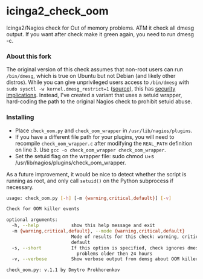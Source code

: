 # icinga2_check_oom
Icinga2/Nagios check for Out of memory problems. ATM it check all dmesg output. If you want after check make it green again, you need to run dmesg -c.

### About this fork
The original version of this check assumes that non-root users can run `/bin/dmesg`, which is true on Ubuntu but not Debian (and likely other distros).  While you can give unprivileged users access to `/bin/dmesg` with `sudo sysctl -w kernel.dmesg_restrict=1` ([source](https://www.cyberciti.biz/faq/how-to-prevent-unprivileged-users-from-viewing-dmesg-command-output-on-linux/)), this has [security implications](https://www.halfdog.net/Security/2015/HavingFunWithDmesg/).  Instead, I've created a variant that uses a setuid wrapper, hard-coding the path to the original Nagios check to prohibit setuid abuse.

### Installing
* Place `check_oom.py` and `check_oom_wrapper` in `/usr/lib/nagios/plugins`.
 * If you have a different file path for your plugins, you will need to recompile `check_oom_wrapper.c` after modifying the `REAL_PATH` definition on line 3.  Use `gcc -o check_oom_wrapper check_oom_wrapper`.
* Set the setuid flag on the wrapper file: sudo chmod u+s /usr/lib/nagios/plugins/check_oom_wrapper.

As a future improvement, it would be nice to detect whether the script is running as root, and only call `setuid()` on the Python subprocess if necessary.


```bash
usage: check_oom.py [-h] [-m {warning,critical,default}] [-v]

Check for OOM killer events

optional arguments:
  -h, --help            show this help message and exit
  -m {warning,critical,default}, --mode {warning,critical,default}
                        Mode of results for this check: warning, critical,
                        default
  -s, --short           If this option is specified, check ignores dmesg OOM
                          problems older then 24 hours
  -v, --verbose         Show verbose output from demsg about OOM killer events

check_oom.py: v.1.1 by Dmytro Prokhorenkov
```
